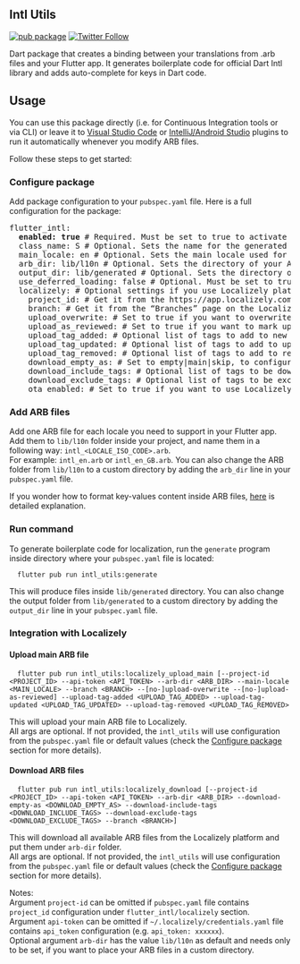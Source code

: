 ## Intl Utils

[![pub package](https://img.shields.io/pub/v/intl_utils.svg)](https://pub.dev/packages/intl_utils)
[![Twitter Follow](https://img.shields.io/twitter/follow/localizely?label=Follow%20us&style=social)](https://twitter.com/intent/follow?screen_name=localizely)

Dart package that creates a binding between your translations from .arb files and your Flutter app. It generates boilerplate code for official Dart Intl library and adds auto-complete for keys in Dart code.

## Usage

You can use this package directly (i.e. for Continuous Integration tools or via CLI) or leave it to [Visual Studio Code](https://marketplace.visualstudio.com/items?itemName=localizely.flutter-intl) or [IntelliJ/Android Studio](https://plugins.jetbrains.com/plugin/13666-flutter-intl) plugins to run it automatically whenever you modify ARB files.

Follow these steps to get started:

### Configure package

Add package configuration to your `pubspec.yaml` file. Here is a full configuration for the package:

<pre>
flutter_intl:
  <b>enabled: true</b> # Required. Must be set to true to activate the package. Default: false
  class_name: S # Optional. Sets the name for the generated localization class. Default: S
  main_locale: en # Optional. Sets the main locale used for generating localization files. Provided value should consist of language code and optional script and country codes separated with underscore (e.g. 'en', 'en_GB', 'zh_Hans', 'zh_Hans_CN'). Default: en
  arb_dir: lib/l10n # Optional. Sets the directory of your ARB resource files. Provided value should be a valid path on your system. Default: lib/l10n
  output_dir: lib/generated # Optional. Sets the directory of generated localization files. Provided value should be a valid path on your system. Default: lib/generated
  use_deferred_loading: false # Optional. Must be set to true to generate localization code that is loaded with deferred loading. Default: false
  localizely: # Optional settings if you use Localizely platform. Read more: https://localizely.com/blog/flutter-localization-step-by-step/?tab=automated-using-flutter-intl
    project_id: # Get it from the https://app.localizely.com/projects page.
    branch: # Get it from the “Branches” page on the Localizely platform, in case branching is enabled and you want to use a non-main branch.
    upload_overwrite: # Set to true if you want to overwrite translations with upload. Default: false
    upload_as_reviewed: # Set to true if you want to mark uploaded translations as reviewed. Default: false
    upload_tag_added: # Optional list of tags to add to new translations with upload (e.g. ['new', 'New translation']). Default: []
    upload_tag_updated: # Optional list of tags to add to updated translations with upload (e.g. ['updated', 'Updated translation']). Default: []
    upload_tag_removed: # Optional list of tags to add to removed translations with upload (e.g. ['removed', 'Removed translation']). Default: []
    download_empty_as: # Set to empty|main|skip, to configure how empty translations should be exported from the Localizely platform. Default: empty
    download_include_tags: # Optional list of tags to be downloaded (e.g. ['include', 'Include key']). If not set, all string keys will be considered for download. Default: []
    download_exclude_tags: # Optional list of tags to be excluded from download (e.g. ['exclude', 'Exclude key']). If not set, all string keys will be considered for download. Default: []
    ota_enabled: # Set to true if you want to use Localizely Over-the-air functionality. Default: false
</pre>

### Add ARB files

Add one ARB file for each locale you need to support in your Flutter app.
Add them to `lib/l10n` folder inside your project, and name them in a following way: `intl_<LOCALE_ISO_CODE>.arb`.  
For example: `intl_en.arb` or `intl_en_GB.arb`.
You can also change the ARB folder from `lib/l10n` to a custom directory by adding the `arb_dir` line in your `pubspec.yaml` file.

If you wonder how to format key-values content inside ARB files, [here](https://localizely.com/flutter-arb/) is detailed explanation.

### Run command

To generate boilerplate code for localization, run the `generate` program inside directory where your `pubspec.yaml` file is located:

      flutter pub run intl_utils:generate

This will produce files inside `lib/generated` directory.
You can also change the output folder from `lib/generated` to a custom directory by adding the `output_dir` line in your `pubspec.yaml` file.

### Integration with Localizely

#### Upload main ARB file

      flutter pub run intl_utils:localizely_upload_main [--project-id <PROJECT_ID> --api-token <API_TOKEN> --arb-dir <ARB_DIR> --main-locale <MAIN_LOCALE> --branch <BRANCH> --[no-]upload-overwrite --[no-]upload-as-reviewed] --upload-tag-added <UPLOAD_TAG_ADDED> --upload-tag-updated <UPLOAD_TAG_UPDATED> --upload-tag-removed <UPLOAD_TAG_REMOVED>

This will upload your main ARB file to Localizely.<br />All args are optional. If not provided, the `intl_utils` will use configuration from the `pubspec.yaml` file or default values (check the [Configure package](#configure-package) section for more details).

#### Download ARB files

      flutter pub run intl_utils:localizely_download [--project-id <PROJECT_ID> --api-token <API_TOKEN> --arb-dir <ARB_DIR> --download-empty-as <DOWNLOAD_EMPTY_AS> --download-include-tags <DOWNLOAD_INCLUDE_TAGS> --download-exclude-tags <DOWNLOAD_EXCLUDE_TAGS> --branch <BRANCH>]

This will download all available ARB files from the Localizely platform and put them under `arb-dir` folder.<br />All args are optional. If not provided, the `intl_utils` will use configuration from the `pubspec.yaml` file or default values (check the [Configure package](#configure-package) section for more details).

Notes:  
Argument `project-id` can be omitted if `pubspec.yaml` file contains `project_id` configuration under `flutter_intl/localizely` section.  
Argument `api-token` can be omitted if `~/.localizely/credentials.yaml` file contains `api_token` configuration (e.g. `api_token: xxxxxx`).  
Optional argument `arb-dir` has the value `lib/l10n` as default and needs only to be set, if you want to place your ARB files in a custom directory.

